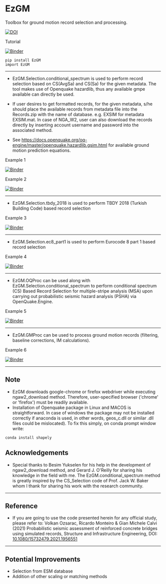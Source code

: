 # EzGM
Toolbox for ground motion record selection and processing. 

[![DOI](https://zenodo.org/badge/291944652.svg)](https://zenodo.org/badge/latestdoi/291944652) 

Tutorial

[![Binder](https://mybinder.org/badge_logo.svg)](https://mybinder.org/v2/gh/volkanozsarac/EzGM/HEAD?filepath=Examples%2Fbinder%2FTutorial.ipynb)

```
pip install EzGM
import EzGM
```
***

- EzGM.Selection.conditional_spectrum is used to perform record selection based on CS(AvgSa) and CS(Sa) for the given metadata. The tool makes use of Openquake hazardlib, thus any available gmpe available can directly be used.
- If user desires to get formatted records, for the given metadata, s/he should place the available records from metadata file into the Records.zip with the name of database.
e.g. EXSIM for metadata EXSIM.mat. In case of NGA_W2, user can also download the records directly by inserting account username and password into the associated method. 

- See https://docs.openquake.org/oq-engine/master/openquake.hazardlib.gsim.html for available ground motion prediction equations.

Example 1

[![Binder](https://mybinder.org/badge_logo.svg)](https://mybinder.org/v2/gh/volkanozsarac/EzGM/master?filepath=Examples%2Fbinder%2FExample1.ipynb)

Example 2

[![Binder](https://mybinder.org/badge_logo.svg)](https://mybinder.org/v2/gh/volkanozsarac/EzGM/master?filepath=Examples%2Fbinder%2FExample2.ipynb)
***

- EzGM.Selection.tbdy_2018 is used to perform TBDY 2018 (Turkish Building Code) based record selection

Example 3

[![Binder](https://mybinder.org/badge_logo.svg)](https://mybinder.org/v2/gh/volkanozsarac/EzGM/master?filepath=Examples%2Fbinder%2FExample3.ipynb)
***

- EzGM.Selection.ec8_part1 is used to perform Eurocode 8 part 1 based record selection

Example 4

[![Binder](https://mybinder.org/badge_logo.svg)](https://mybinder.org/v2/gh/volkanozsarac/EzGM/master?filepath=Examples%2Fbinder%2FExample4.ipynb)
***

- EzGM.OQProc can be used along with EzGM.Selection.conditional_spectrum to perform conditional spectrum (CS) Based Record Selection for multiple-stripe analysis (MSA)
upon carrying out probabilistic seismic hazard analysis (PSHA) via OpenQuake.Engine.

Example 5

[![Binder](https://mybinder.org/badge_logo.svg)](https://mybinder.org/v2/gh/volkanozsarac/EzGM/master?filepath=Examples%2Fbinder%2FExample5.ipynb)
***

- EzGM.GMProc can be used to process ground motion records (filtering, baseline corrections, IM calculations).

Example 6

[![Binder](https://mybinder.org/badge_logo.svg)](https://mybinder.org/v2/gh/volkanozsarac/EzGM/master?filepath=Examples%2Fbinder%2FExample6.ipynb)
***

## Note
- EzGM downloads google-chrome or firefox webdriver while executing ngaw2_download method. Therefore, user-specified browser ('chrome' or 'firefox') must be readily available.
- Installation of Openquake package in Linux and MACOS is straightforward. In case of windows the package may not be installed correctly if anaconda is used, in other words, geos_c.dll or similar .dll files could be mislocated). To fix this simply, on conda prompt window write:
```
conda install shapely
```

## Acknowledgements
- Special thanks to Besim Yukselen for his help in the development of ngaw2_download method, and Gerard J. O'Reilly for sharing his knowledge in the field with me. The EzGM.conditional_spectrum method is greatly inspired by the CS_Selection code of Prof. Jack W. Baker whom I thank for sharing his work with the research community.
***

## Reference
- If you are going to use the code presented herein for any official study, please refer to:
Volkan Ozsarac, Ricardo Monteiro & Gian Michele Calvi (2021) Probabilistic seismic assessment of reinforced concrete bridges using simulated records, Structure and Infrastructure Engineering, DOI: [10.1080/15732479.2021.1956551](https://doi.org/10.1080/15732479.2021.1956551)
***

## Potential Improvements
- Selection from ESM database
- Addition of other scaling or matching methods
